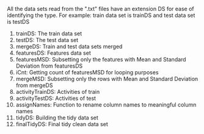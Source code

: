All the data sets read from the ".txt" files have an extension DS for ease of identifying the type.
For example: train data set is trainDS and test data set is testDS

01. trainDS: The train data set
02. testDS: The test data set
03. mergeDS: Train and test data sets merged
04. featuresDS: Features data set
05. featuresMSD: Subsetting only the features with Mean and Standard Deviation from featuresDS
06. iCnt: Getting count of featuresMSD for looping purposes
07. mergeMSD: Subsetting only the rows with Mean and Standard Deviation from mergeDS
08. activityTrainDS: Activities of train
09. activityTestDS: Activities of test
10. assignNames: Function to rename column names to meaningful column names
11. tidyDS: Building the tidy data set
12. finalTidyDS: Final tidy clean data set
